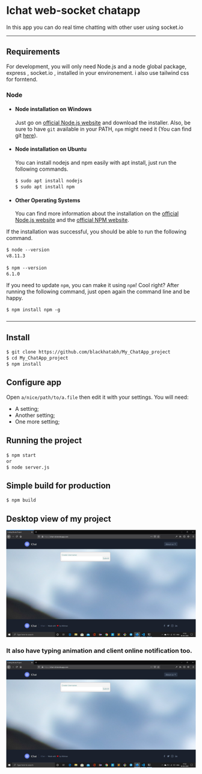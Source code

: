 # Ichat web-socket chatapp
In this app you can do real time chatting with other user using socket.io

---
## Requirements

For development, you will only need Node.js and a node global package, express , socket.io ,  installed in your environement. i also use tailwind css for forntend.

### Node
- #### Node installation on Windows

  Just go on [official Node.js website](https://nodejs.org/) and download the installer.
Also, be sure to have `git` available in your PATH, `npm` might need it (You can find git [here](https://git-scm.com/)).

- #### Node installation on Ubuntu

  You can install nodejs and npm easily with apt install, just run the following commands.

      $ sudo apt install nodejs
      $ sudo apt install npm

- #### Other Operating Systems
  You can find more information about the installation on the [official Node.js website](https://nodejs.org/) and the [official NPM website](https://npmjs.org/).

If the installation was successful, you should be able to run the following command.

    $ node --version
    v8.11.3

    $ npm --version
    6.1.0

If you need to update `npm`, you can make it using `npm`! Cool right? After running the following command, just open again the command line and be happy.

    $ npm install npm -g

###


---

## Install

    $ git clone https://github.com/blackhatabh/My_ChatApp_project
    $ cd My_ChatApp_project
    $ npm install

## Configure app

Open `a/nice/path/to/a.file` then edit it with your settings. You will need:

- A setting;
- Another setting;
- One more setting;

## Running the project

    $ npm start
    or
    $ node server.js

## Simple build for production

    $ npm build

## Desktop view of  my project

<img src="/images/pic1.png">

### It also have typing animation and client online notification too.

<img src="/images/pic1.png">